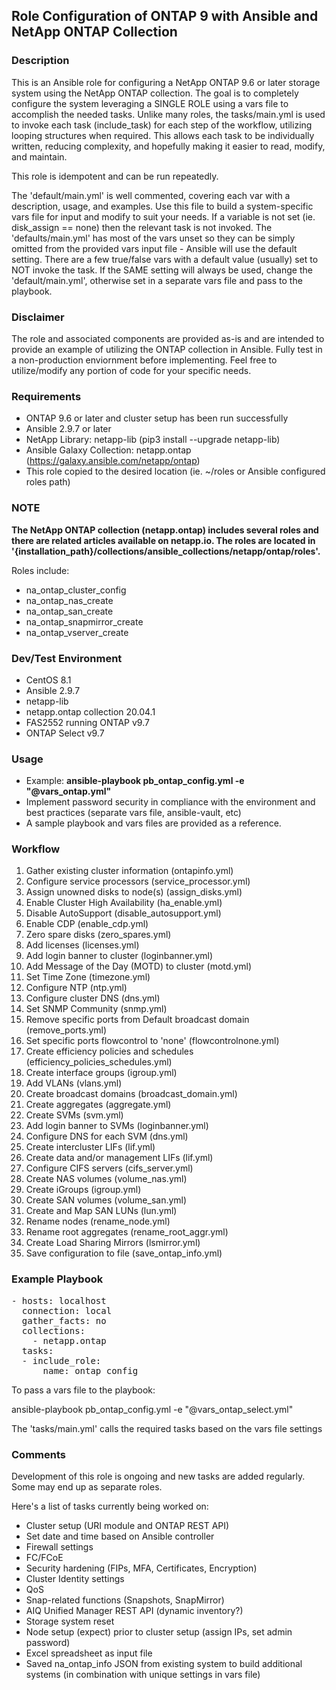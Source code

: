 ## Role Configuration of ONTAP 9 with Ansible and NetApp ONTAP Collection

### Description
This is an Ansible role for configuring a NetApp ONTAP 9.6 or later storage system using the NetApp ONTAP collection. The goal is to completely configure the system leveraging a SINGLE ROLE using a vars file to accomplish the needed tasks. Unlike many roles, the tasks/main.yml is used to invoke each task (include_task) for each step of the workflow, utilizing looping structures when required. This allows each task to be individually written, reducing complexity, and hopefully making it easier to read, modify, and maintain.

This role is idempotent and can be run repeatedly.

The 'default/main.yml' is well commented, covering each var with a description, usage, and examples. Use this file to build a system-specific vars file for input and modify to suit your needs. If a variable is not set (ie. disk_assign == none) then the relevant task is not invoked. The 'defaults/main.yml' has most of the vars unset so they can be simply omitted from the provided vars input file - Ansible will use the default setting.  There are a few true/false vars with a default value (usually) set to NOT invoke the task. If the SAME setting will always be used, change the 'default/main.yml', otherwise set in a separate vars file and pass to the playbook.

### Disclaimer
The role and associated components are provided as-is and are intended to provide an example of utilizing the ONTAP collection in Ansible. Fully test in a non-production enviornment before implementing. Feel free to utilize/modify any portion of code for your specific needs.

### Requirements
* ONTAP 9.6 or later and cluster setup has been run successfully
* Ansible 2.9.7 or later
* NetApp Library: netapp-lib (pip3 install --upgrade netapp-lib)
* Ansible Galaxy Collection: netapp.ontap (https://galaxy.ansible.com/netapp/ontap)
* This role copied to the desired location (ie. ~/roles or Ansible configured roles path) 

### NOTE
**The NetApp ONTAP collection (netapp.ontap) includes several roles and there are related articles available on netapp.io. The roles are located in '{installation_path}/collections/ansible_collections/netapp/ontap/roles'.**

Roles include:
* na_ontap_cluster_config
* na_ontap_nas_create
* na_ontap_san_create
* na_ontap_snapmirror_create
* na_ontap_vserver_create

### Dev/Test Environment
* CentOS 8.1
* Ansible 2.9.7
* netapp-lib 
* netapp.ontap collection 20.04.1
* FAS2552 running ONTAP v9.7
* ONTAP Select v9.7

### Usage
* Example: **ansible-playbook pb_ontap_config.yml -e "@vars_ontap.yml"**
* Implement password security in compliance with the environment and best practices (separate vars file, ansible-vault, etc)
* A sample playbook and vars files are provided as a reference.

### Workflow
1. Gather existing cluster information (ontapinfo.yml)
2. Configure service processors (service_processor.yml)
3. Assign unowned disks to node(s) (assign_disks.yml)
4. Enable Cluster High Availability (ha_enable.yml)
5. Disable AutoSupport (disable_autosupport.yml)
6. Enable CDP (enable_cdp.yml)
7. Zero spare disks (zero_spares.yml)
8. Add licenses (licenses.yml)
9. Add login banner to cluster (loginbanner.yml)
10. Add Message of the Day (MOTD) to cluster (motd.yml)
11. Set Time Zone (timezone.yml)
12. Configure NTP (ntp.yml)
13. Configure cluster DNS (dns.yml)
14. Set SNMP Community (snmp.yml)
15. Remove specific ports from Default broadcast domain (remove_ports.yml)
16. Set specific ports flowcontrol to 'none' (flowcontrolnone.yml)
17. Create efficiency policies and schedules (efficiency_policies_schedules.yml)
18. Create interface groups (igroup.yml)
19. Add VLANs (vlans.yml)
20. Create broadcast domains (broadcast_domain.yml)
21. Create aggregates (aggregate.yml)
22. Create SVMs (svm.yml)
23. Add login banner to SVMs (loginbanner.yml)
24. Configure DNS for each SVM (dns.yml)
25. Create intercluster LIFs (lif.yml)
26. Create data and/or management LIFs (lif.yml)
27. Configure CIFS servers (cifs_server.yml)
28. Create NAS volumes (volume_nas.yml)
29. Create iGroups (igroup.yml)
30. Create SAN volumes (volume_san.yml)
31. Create and Map SAN LUNs (lun.yml)
32. Rename nodes (rename_node.yml)
33. Rename root aggregates (rename_root_aggr.yml)
34. Create Load Sharing Mirrors (lsmirror.yml)
35. Save configuration to file (save_ontap_info.yml)

### Example Playbook
<pre>
- hosts: localhost
  connection: local
  gather_facts: no
  collections:
    - netapp.ontap
  tasks:
  - include_role:
      name: ontap_config
</pre>

To pass a vars file to the playbook:

   ansible-playbook pb_ontap_config.yml -e "@vars_ontap_select.yml"

The 'tasks/main.yml' calls the required tasks based on the vars file settings

### Comments
Development of this role is ongoing and new tasks are added regularly. Some may end up as separate roles.

Here's a list of tasks currently being worked on:
* Cluster setup (URI module and ONTAP REST API)
* Set date and time based on Ansible controller
* Firewall settings
* FC/FCoE
* Security hardening (FIPs, MFA, Certificates, Encryption)
* Cluster Identity settings
* QoS
* Snap-related functions (Snapshots, SnapMirror)
* AIQ Unified Manager REST API (dynamic inventory?)
* Storage system reset
* Node setup (expect) prior to cluster setup (assign IPs, set admin password)
* Excel spreadsheet as input file
* Saved na_ontap_info JSON from existing system to build additional systems (in combination with unique settings in vars file)
